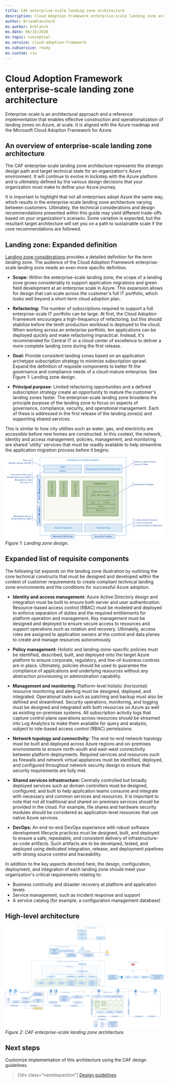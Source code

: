 ```yaml
---
title: CAF enterprise-scale landing zone architecture
description: Cloud Adoption Framework enterprise-scale landing zone architecture.
author: BrianBlanchard
ms.author: brblanch
ms.date: 06/15/2020
ms.topic: conceptual
ms.service: cloud-adoption-framework
ms.subservice: ready
ms.custom: csu
---
```


<!-- cSpell:ignore CAF -->

# Cloud Adoption Framework enterprise-scale landing zone architecture

Enterprise-scale is an architectural approach and a reference implementation that enables effective construction and operationalization of landing zones on Azure, at scale. It is aligned with the Azure roadmap and the Microsoft Cloud Adoption Framework for Azure.

## An overview of enterprise-scale landing zone architecture

The CAF enterprise-scale landing zone architecture represents the strategic design path and target technical state for an organization's Azure environment. It will continue to evolve in lockstep with the Azure platform and is ultimately defined by the various design decisions that your organization must make to define your Azure journey.

It is important to highlight that not all enterprises adopt Azure the same way, which results in the enterprise-scale landing zone architecture varying between customers. Ultimately, the technical considerations and design recommendations presented within this guide may yield different trade-offs based on your organization's scenario. Some variation is expected, but the resultant target architecture will set you on a path to sustainable scale if the core recommendations are followed.

## Landing zone: Expanded definition

[Landing zone considerations](../../ready/considerations/index.md) provides a detailed definition for the term _landing zone_. The audience of the Cloud Adoption Framework enterprise-scale landing zone needs an even more specific definition.

- **Scope:** Within the enterprise-scale landing zone, the scope of a landing zone grows considerably to support application migrations and green field development at an enterprise scale in Azure. This expansion allows for design that can scale across the customer's full IT portfolio, which looks well beyond a short-term cloud adoption plan.

- **Refactoring:** The number of subscriptions required to support a full enterprise-scale IT portfolio can be large. At first, the Cloud Adoption Framework encourages a high-frequency of refactoring, but this should stabilize before the tenth production workload is deployed to the cloud. When working across an enterprise portfolio, ten applications can be deployed quickly and make refactoring impractical. Instead, it's recommended for Central IT or a cloud center of excellence to deliver a more complete landing zone during the first release.

- **Goal:** Provide consistent landing zones based on an application archetype subscription strategy to minimize subscription sprawl. Expand the definition of requisite components to better fit the governance and compliance needs of a cloud-mature enterprise. See Figure 1: Landing zone design.

- **Principal purpose:** Limited refactoring opportunities and a defined subscription strategy create an opportunity to mature the customer's landing zones faster. The enterprise-scale landing zone broadens the principle purpose of the landing zone to focus on aspects of governance, compliance, security, and operational management. Each of these is addressed in the first release of the landing zone(s) and supporting shared services.

This is similar to how city utilities such as water, gas, and electricity are accessible before new homes are constructed. In this context, the network, identity and access management, policies, management, and monitoring are shared 'utility' services that must be readily available to help streamline the application migration process before it begins.

![Landing zone](./media/lz-design.png)
_Figure 1: Landing zone design._

## Expanded list of requisite components

The following list expands on the landing zone illustration by outlining the core technical constructs that must be designed and developed within the context of customer requirements to create compliant technical landing zone environments and the conditions for successful Azure adoption.

- **Identity and access management:** Azure Active Directory design and integration must be built to ensure both server and user authentication. Resource-based access control (RBAC) must be modeled and deployed to enforce separation of duties and the required entitlements for platform operation and management. Key management must be designed and deployed to ensure secure access to resources and support operations such as rotation and recovery. Ultimately, access roles are assigned to application owners at the control and data planes to create and manage resources autonomously.

- **Policy management:** Holistic and landing-zone-specific policies must be identified, described, built, and deployed onto the target Azure platform to ensure corporate, regulatory, and line-of-business controls are in place. Ultimately, policies should be used to guarantee the compliance of applications and underlying resources without any abstraction provisioning or administration capability.

- **Management and monitoring:** Platform-level holistic (horizontal) resource monitoring and alerting must be designed, deployed, and integrated. Operational tasks such as patching and backup must also be defined and streamlined. Security operations, monitoring, and logging must be designed and integrated with both resources on Azure as well as existing on-premises systems. All subscription activity logs that capture control plane operations across resources should be streamed into Log Analytics to make them available for query and analysis, subject to role-based access control (RBAC) permissions.

- **Network topology and connectivity:** The end-to-end network topology must be built and deployed across Azure regions and on-premises environments to ensure north-south and east-west connectivity between platform deployments. Required services and resources such as firewalls and network virtual appliances must be identified, deployed, and configured throughout network security design to ensure that security requirements are fully met.

- **Shared services infrastructure:** Centrally controlled but broadly deployed services such as domain controllers must be designed, configured, and built to help application teams consume and integrate with necessary and common services and resources. It is important to note that not all traditional and shared on-premises services should be provided in the cloud. For example, file shares and hardware security modules should be considered as application-level resources that use native Azure services.

- **DevOps:** An end-to-end DevOps experience with robust software development lifecycle practices must be designed, built, and deployed to ensure a safe, repeatable, and consistent delivery of infrastructure-as-code artifacts. Such artifacts are to be developed, tested, and deployed using dedicated integration, release, and deployment pipelines with strong source control and traceability.

In addition to the key aspects denoted here, the design, configuration, deployment, and integration of each landing zone should meet your organization's critical requirements relating to:

- Business continuity and disaster recovery at platform and application levels
- Service management, such as incident response and support
- A service catalog (for example, a configuration management database)

## High-level architecture

![CAF enterprise-scale landing zone architecture](./media/ns-arch.png)
_Figure 2: CAF enterprise-scale landing zone architecture._

## Next steps

Customize implementation of this architecture using the CAF design guidelines.

> [!div class="nextstepaction"]
> [Design guidelines](./design-guidelines.md)
